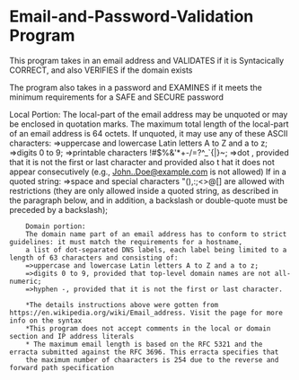 # Email-and-Password-Validation Program
 This program takes in an email address and VALIDATES if it is Syntacically CORRECT, and also VERIFIES if the domain exists
 
 The program also takes in a password and EXAMINES if it meets the minimum requirements for a SAFE and SECURE password
 
  Local Portion:
        The local-part of the email address may be unquoted or may be enclosed in quotation marks.
        The maximum total length of the local-part of an email address is 64 octets.
        If unquoted, it may use any of these ASCII characters:
        =>uppercase and lowercase Latin letters A to Z and a to z;
        =>digits 0 to 9;
        =>printable characters !#$%&'*+-/=?^_`{|}~;
        =>dot , provided that it is not the first or last character and provided also t
        hat it does not appear consecutively (e.g., John..Doe@example.com is not allowed)
        If in a quoted string:
        =>space and special characters "(),:;<>@[\] are allowed with restrictions (they are only allowed inside a quoted string,
        as described in the paragraph below, and in addition, a backslash or double-quote must be preceded by a backslash);

        Domain portion:
        The domain name part of an email address has to conform to strict guidelines: it must match the requirements for a hostname,
        a list of dot-separated DNS labels, each label being limited to a length of 63 characters and consisting of:
        =>uppercase and lowercase Latin letters A to Z and a to z;
        =>digits 0 to 9, provided that top-level domain names are not all-numeric;
        =>hyphen -, provided that it is not the first or last character.

        *The details instructions above were gotten from https://en.wikipedia.org/wiki/Email_address. Visit the page for more info on the syntax
        *This program does not accept comments in the local or domain section and IP address literals
        * The maximum email length is based on the RFC 5321 and the erracta submitted against the RFC 3696. This erracta specifies that
        the maximum number of chaaracters is 254 due to the reverse and forward path specification 
